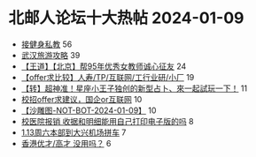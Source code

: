 # 北邮人论坛十大热帖 2024-01-09

- [接健身私教](https://bbs.byr.cn/article/Gymnasium/120473) 56
- [武汉旅游攻略](https://bbs.byr.cn/article/Talking/6409011) 39
- [【王道】【北京】帮95年优秀女教师诚心征友](https://bbs.byr.cn/article/Friends/2049317) 24
- [【offer求比较】人寿/TP/互联网/工行业研/小厂](https://bbs.byr.cn/article/Job/2205154) 19
- [【转】超神准！星座小王子独创的新型占卜、來一起試玩一下！](https://bbs.byr.cn/article/Constellations/326533) 11
- [校招offer求建议，国企or互联网](https://bbs.byr.cn/article/WorkLife/1209048) 10
- [【沙雕图-NOT-BOT-2024-01-09】](https://bbs.byr.cn/article/Picture/3357027) 10
- [校医院报销 收据和明细能用自己打印电子版的吗](https://bbs.byr.cn/article/Health/232043) 8
- [1.13周六本部到大兴机场拼车](https://bbs.byr.cn/article/pinche/651) 7
- [香港优才/高才 没用吗？](https://bbs.byr.cn/article/GoAbroad/395357) 6


